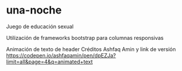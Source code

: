 # una-noche
Juego de educación sexual


Utilización de frameworks bootstrap para columnas responsivas

Animación de texto de header
Créditos Ashfaq Amin y link de versión https://codepen.io/ashfaqamin/pen/dpEZJa?limit=all&page=4&q=animated+text
